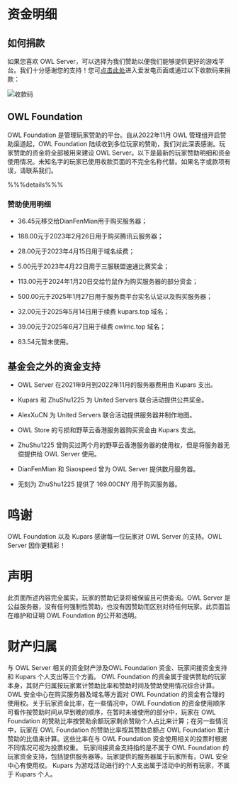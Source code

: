 # 资金明细

## 如何捐款

如果您喜欢 OWL Server，可以选择为我们赞助以便我们能够提供更好的游戏平台。我们十分感谢您的支持！您可[点击此处](https://afdian.net/a/kupars)进入爱发电页面或通过以下收款码来捐款：

![收款码](/assets/收款码.png)

## OWL Foundation

  OWL Foundation 是管理玩家赞助的平台。自从2022年11月 OWL 管理组开启赞助渠道起，OWL Foundation 陆续收到多位玩家的赞助，我们对此深表感谢。玩家赞助的资金将全部被用来建设 OWL Server。以下是最新的玩家赞助明细和资金使用情况。未知名字的玩家已使用收款页面的不完全名称代替。如果名字或款项有误，请联系我们。


%%%details%%%

### 赞助使用明细

- 36.45元移交给DianFenMian用于购买服务器；

- 188.00元于2023年2月26日用于购买腾讯云服务器；

- 28.00元于2023年4月15日用于域名续费；

- 5.00元于2023年4月22日用于三服联盟速通比赛奖金；

- 113.00元于2024年1月20日交给竹鼠作为购买服务器的部分资金；

- 500.00元于2025年1月27日用于服务商平台实名认证以及购买服务器；

- 32.00元于2025年5月14日用于续费 kupars.top 域名；

- 39.00元于2025年6月7日用于续费 owlmc.top 域名；

-	83.54元暂未使用。

## 基金会之外的资金支持

- OWL Server 在2021年9月到2022年11月的服务器费用由 Kupars 支出。

- Kupars 和 ZhuShu1225 为 United Servers 联合活动提供公共奖金。

- AlexXuCN 为 United Servers 联合活动提供服务器并制作地图。

- OWL Store 的亏损和野草云香港服务器购买资金由 Kupars 支出。

- ZhuShu1225 曾购买过两个月的野草云香港服务器的使用权，但是将服务器无偿提供给 OWL Server 使用。

- DianFenMian 和 Siaospeed 曾为 OWL Server 提供数月服务器。

- 无刻为 ZhuShu1225 提供了 169.00CNY 用于购买服务器。

# 鸣谢

OWL Foundation 以及 Kupars 感谢每一位玩家对 OWL Server 的支持。OWL Server 因你更精彩！

# 声明

此页面所述内容完全属实。玩家的赞助记录将被保留且可供查询。OWL Server 是公益服务器，没有任何强制性赞助，也没有因赞助而区别对待任何玩家。此页面旨在维护和证明 OWL Foundation 的公开和透明。

# 财产归属

与 OWL Server 相关的资金财产涉及OWL Foundation 资金、玩家间接资金支持和 Kupars 个人支出等三个方面。
OWL Foundation 的资金属于提供赞助的玩家本身，其财产归属按玩家累计赞助比率和赞助时间及赞助使用情况综合计算。OWL 安全中心在购买服务器及域名等方面对 OWL Foundation 的资金有合理的使用权。关于玩家资金比率，在一些情况中，OWL Foundation 的资金使用顺序可看作按赞助时间从早到晚的顺序，在暂时未被使用的部分中，玩家在 OWL Foundation 的赞助比率按赞助余额玩家剩余赞助个人占比来计算；在另一些情况中，玩家在 OWL Foundation 的赞助比率按其赞助总额占 OWL Foundation 累计赞助的比值来计算。这些比率在与 OWL Foundation 资金使用相关的投票时根据不同情况可视为投票权重。
玩家间接资金支持指的是不属于 OWL Foundation 的玩家资金支持，包括提供服务器等。玩家提供的服务器属于玩家所有，OWL 安全中心有使用权。
Kupars 为游戏活动进行的个人支出属于活动中的所有玩家，不属于 Kupars 个人。
